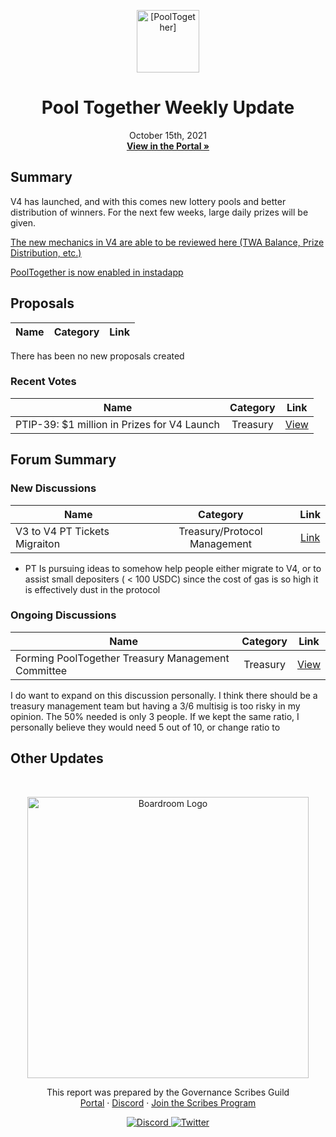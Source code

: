<p align="center">
  <a href="http://app.boardroom.info/pooltogether">
    <img src="https://gblobscdn.gitbook.com/spaces%2F-M58QPye9-PujrSjSWqv%2Favatar-1622495362917.png?alt=media" alt="[PoolTogether]" width="100" height="100" />
  </a>
  <h1 align="center">Pool Together Weekly Update</h1>
  <p align="center">
    October 15th, 2021
  <br />
  <a href="http://app.boardroom.info/pooltogether"><strong>View in the Portal »</strong></a>
  <br />
  </p>
</p>

## Summary

V4 has launched, and with this comes new lottery pools and better distribution of winners. For the next few weeks, large daily prizes will be given.

[The new mechanics in V4 are able to be reviewed here (TWA Balance, Prize Distribution, etc.)](https://v4.docs.pooltogether.com/protocol/introduction/)

[PoolTogether is now enabled in instadapp](https://snapshot.org/#/instadapp-gov.eth/proposal/QmQmnvanAAtgfeuEPGEJPf7LJdrQo9rtSkkS1ENT8Eisfb)


## Proposals

| Name | Category | Link |
| ---- | :------: | :--: |

There has been no new proposals created


### Recent Votes

| Name | Category | Link |
| ---- | :------: | :--: |
|PTIP-39: $1 million in Prizes for V4 Launch|Treasury|[View](https://snapshot.org/#/poolpool.pooltogether.eth/proposal/QmeuaFbuEavnDqbPFCkVeZp5R6ZbXfANsTJxedr7XnnK6R)|



## Forum Summary

### New Discussions

| Name                                                                           | Category |                 Link                 |
| ------------------------------------------------------------------------------ | :------: | :----------------------------------: |
|V3 to V4 PT Tickets Migraiton | Treasury/Protocol Management | [Link](https://gov.pooltogether.com/t/v3-to-v4-pt-tickets-migration/1602)

- PT Is pursuing ideas to somehow help people either migrate to V4, or to assist small depositers ( < 100 USDC) since the cost of gas is so high it is effectively dust in the protocol



### Ongoing Discussions

| Name         | Category |             Link              |
| ------------ | :------: | :---------------------------: |
 |Forming PoolTogether Treasury Management Committee|Treasury|[View](https://gov.pooltogether.com/t/forming-pooltogether-treasury-management-committee/1586)|
 
 I do want to expand on this discussion personally. I think there should be a treasury management team but having a 3/6 multisig is too risky in my opinion. The 50% needed is only 3 people. If we kept the same ratio, I personally believe they would need 5 out of 10, or change ratio to



## Other Updates
<div id= "Twitter">

</div>


<br />

<p align="center">
  <a href="http://app.boardroom.info/">
    <img src="https://i.ibb.co/PFcchnQ/boardroom.png" alt="Boardroom Logo" width="450" />
  </a>
</p>

<p align="center">
	This report was prepared by the Governance Scribes Guild
  <br />
  <a href="http://boardroom.info/">Portal</a>
  ·
  <a href="https://discord.com/invite/tgrTFg9">Discord</a>
  ·
  <a href="https://boardroom.mirror.xyz/JHrN8nVy_J4C7Xzj37zoyPANg0ZnNszhWy9YOZHC0lM">Join the Scribes Program</a>
</p>

<p align="center">
  <a href="https://discord.gg/CEZ8WfuK8s">
    <img src="https://img.shields.io/badge/Discord-Join-7289da?style=for-the-badge&logo=discord&logoColor=white" alt="Discord" />
  </a>
  <a href="https://twitter.com/boardroom_info">
    <img src="https://img.shields.io/badge/Twitter-Follow-1da1f2?style=for-the-badge&logo=twitter&logoColor=white" alt="Twitter" />
  </a>
</p>
